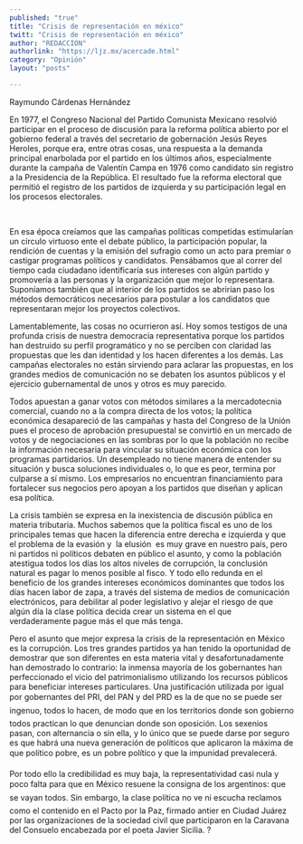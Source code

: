 ```yaml
---
published: "true"
title: "Crisis de representación en méxico"
twitt: "Crisis de representación en méxico"
author: "REDACCION"
authorlink: "https://ljz.mx/acercade.html"
category: "Opinión"
layout: "posts"

---
```



  Raymundo Cárdenas Hernández



  En 1977, el Congreso Nacional del Partido Comunista Mexicano resolvió participar en el proceso de discusión para la reforma política abierto por el gobierno federal a través del secretario de gobernación Jesús Reyes Heroles, porque era, entre otras cosas, una respuesta a la demanda principal enarbolada por el partido en los últimos años, especialmente durante la campaña de Valentín Campa en 1976 como candidato sin registro a la Presidencia de la República. El resultado fue la reforma electoral que permitió el registro de los partidos de izquierda y su participación legal en los procesos electorales.


 


  En esa época creíamos que las campañas políticas competidas estimularían un círculo virtuoso ente el debate público, la participación popular, la rendición de cuentas y la emisión del sufragio como un acto para premiar o castigar programas políticos y candidatos. Pensábamos que al correr del tiempo cada ciudadano identificaría sus intereses con algún partido y promovería a las personas y la organización que mejor lo representara. Suponíamos también que al interior de los partidos se abrirían paso los métodos democráticos necesarios para postular a los candidatos que representaran mejor los proyectos colectivos.



  Lamentablemente, las cosas no ocurrieron así. Hoy somos testigos de una profunda crisis de nuestra democracia representativa porque los partidos han destruido su perfil programático y no se perciben con claridad las propuestas que les dan identidad y los hacen diferentes a los demás. Las campañas electorales no están sirviendo para aclarar las propuestas, en los grandes medios de comunicación no se debaten los asuntos públicos y el ejercicio gubernamental de unos y otros es muy parecido.



  Todos apuestan a ganar votos con métodos similares a la mercadotecnia comercial, cuando no a la compra directa de los votos; la política económica desapareció de las campañas y hasta del Congreso de la Unión pues el proceso de aprobación presupuestal se convirtió en un mercado de votos y de negociaciones en las sombras por lo que la población no recibe la información necesaria para vincular su situación económica con los programas partidarios. Un desempleado no tiene manera de entender su situación y busca soluciones individuales o, lo que es peor, termina por culparse a sí mismo. Los empresarios no encuentran financiamiento para fortalecer sus negocios pero apoyan a los partidos que diseñan y aplican esa política.



  La crisis también se expresa en la inexistencia de discusión pública en materia tributaria. Muchos sabemos que la política fiscal es uno de los principales temas que hacen la diferencia entre derecha e izquierda y que el problema de la evasión y  la elusión  es muy grave en nuestro país, pero ni partidos ni políticos debaten en público el asunto, y como la población atestigua todos los días los altos niveles de corrupción, la conclusión natural es pagar lo menos posible al fisco. Y todo ello redunda en el beneficio de los grandes intereses económicos dominantes que todos los días hacen labor de zapa, a través del sistema de medios de comunicación electrónicos, para debilitar al poder legislativo y alejar el riesgo de que algún día la clase política decida crear un sistema en el que verdaderamente pague más el que más tenga.



  Pero el asunto que mejor expresa la crisis de la representación en México es la corrupción. Los tres grandes partidos ya han tenido la oportunidad de demostrar que son diferentes en esta materia vital y desafortunadamente han demostrado lo contrario: la inmensa mayoría de los gobernantes han perfeccionado el vicio del patrimonialismo utilizando los recursos públicos para beneficiar intereses particulares. Una justificación utilizada por igual por gobernantes del PRI, del PAN y del PRD es la de que no se puede ser ingenuo, todos lo hacen, de modo que en los territorios donde son gobierno todos practican lo que denuncian donde son oposición. Los sexenios pasan, con alternancia o sin ella, y lo único que se puede darse por seguro es que habrá una nueva generación de políticos que aplicaron la máxima de que político pobre, es un pobre político y que la impunidad prevalecerá.



  Por todo ello la credibilidad es muy baja, la representatividad casi nula y poco falta para que en México resuene la consigna de los argentinos: que se vayan todos. Sin embargo, la clase política no ve ni escucha reclamos como el contenido en el Pacto por la Paz, firmado antier en Ciudad Juárez por las organizaciones de la sociedad civil que participaron en la Caravana del Consuelo encabezada por el poeta Javier Sicilia. ?

